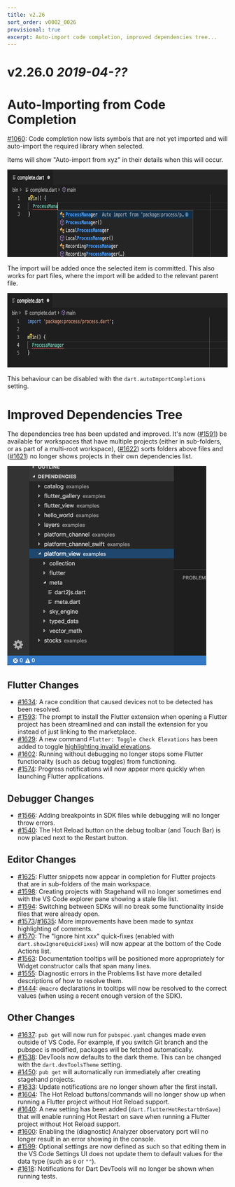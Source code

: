 ```yaml
---
title: v2.26
sort_order: v0002_0026
provisional: true
excerpt: Auto-import code completion, improved dependencies tree...
---
```


# v2.26.0 *2019-04-??*

# Auto-Importing from Code Completion

[#1060](https://github.com/Dart-Code/Dart-Code/issues/1060): Code completion now lists symbols that are not yet imported and will auto-import the required library when selected.

Items will show "Auto-import from xyz" in their details when this will occur.

<img src="/images/release_notes/v2.26/completion_1.png" width="700" height="200" />

The import will be added once the selected item is committed. This also works for part files, where the import will be added to the relevant parent file.

<img src="/images/release_notes/v2.26/completion_2.png" width="700" height="170" />

This behaviour can be disabled with the `dart.autoImportCompletions` setting.

# Improved Dependencies Tree

The dependencies tree has been updated and improved. It's now ([#1591](https://github.com/Dart-Code/Dart-Code/issues/1591)) be available for workspaces that have multiple projects (either in sub-folders, or as part of a multi-root workspace), ([#1622](https://github.com/Dart-Code/Dart-Code/issues/1622)) sorts folders above files and ([#1621](https://github.com/Dart-Code/Dart-Code/issues/1621)) no longer shows projects in their own dependencies list.

<img src="/images/release_notes/v2.26/dependencies.png" width="455" height="455" />

## Flutter Changes

- [#1634](https://github.com/Dart-Code/Dart-Code/issues/1634): A race condition that caused devices not to be detected has been resolved.
- [#1593](https://github.com/Dart-Code/Dart-Code/issues/1593): The prompt to install the Flutter extension when opening a Flutter project has been streamlined and can install the extension for you instead of just linking to the marketplace.
- [#1629](https://github.com/Dart-Code/Dart-Code/issues/1629): A new command `Flutter: Toggle Check Elevations` has been added to toggle [highlighting invalid elevations](https://github.com/flutter/flutter/pull/30215).
- [#1602](https://github.com/Dart-Code/Dart-Code/issues/1602): Running without debugging no longer stops some Flutter functionality (such as debug toggles) from functioning.
- [#1574](https://github.com/Dart-Code/Dart-Code/issues/1574): Progress notifications will now appear more quickly when launching Flutter applications.

## Debugger Changes

- [#1566](https://github.com/Dart-Code/Dart-Code/issues/1566): Adding breakpoints in SDK files while debugging will no longer throw errors.
- [#1540](https://github.com/Dart-Code/Dart-Code/issues/1540): The Hot Reload button on the debug toolbar (and Touch Bar) is now placed next to the Restart button.

## Editor Changes

- [#1625](https://github.com/Dart-Code/Dart-Code/issues/1625): Flutter snippets now appear in completion for Flutter projects that are in sub-folders of the main workspace.
- [#1598](https://github.com/Dart-Code/Dart-Code/issues/1598): Creating projects with Stagehand will no longer sometimes end with the VS Code explorer pane showing a stale file list.
- [#1594](https://github.com/Dart-Code/Dart-Code/issues/1594): Switching between SDKs will no break some functionality inside files that were already open.
- [#1573](https://github.com/Dart-Code/Dart-Code/issues/1573)/[#1635](https://github.com/Dart-Code/Dart-Code/issues/1635): More improvements have been made to syntax highlighting of comments.
- [#1570](https://github.com/Dart-Code/Dart-Code/issues/1570): The "Ignore hint xxx" quick-fixes (enabled with `dart.showIgnoreQuickFixes`) will now appear at the bottom of the Code Actions list.
- [#1563](https://github.com/Dart-Code/Dart-Code/issues/1563): Documentation tooltips will be positioned more appropriately for Widget constructor calls that span many lines.
- [#1555](https://github.com/Dart-Code/Dart-Code/issues/1555): Diagnostic errors in the Problems list have more detailed descriptions of how to resolve them.
- [#1444](https://github.com/Dart-Code/Dart-Code/issues/1444): `@macro` declarations in tooltips will now be resolved to the correct values (when using a recent enough version of the SDK).

## Other Changes

- [#1637](https://github.com/Dart-Code/Dart-Code/issues/1637): `pub get` will now run for `pubspec.yaml` changes made even outside of VS Code. For example, if you switch Git branch and the pubspec is modified, packages will be fetched automatically.
- [#1538](https://github.com/Dart-Code/Dart-Code/issues/1538): DevTools now defaults to the dark theme. This can be changed with the `dart.devToolsTheme` setting.
- [#1450](https://github.com/Dart-Code/Dart-Code/issues/1450): `pub get` will automatically run immediately after creating stagehand projects.
- [#1633](https://github.com/Dart-Code/Dart-Code/issues/1633): Update notifications are no longer shown after the first install.
- [#1604](https://github.com/Dart-Code/Dart-Code/issues/1604): The Hot Reload buttons/commands will no longer show up when running a Flutter project without Hot Reload support.
- [#1640](https://github.com/Dart-Code/Dart-Code/issues/1640): A new setting has been added (`dart.flutterHotRestartOnSave`) that will enable running Hot Restart on save when running a Flutter project without Hot Reload support.
- [#1600](https://github.com/Dart-Code/Dart-Code/issues/1600): Enabling the (diagnostic) Analyzer observatory port will no longer result in an error showing in the console.
- [#1599](https://github.com/Dart-Code/Dart-Code/issues/1599): Optional settings are now defined as such so that editing them in the VS Code Settings UI does not update them to default values for the data type (such as `0` or `""`).
- [#1618](https://github.com/Dart-Code/Dart-Code/issues/1618): Notifications for Dart DevTools will no longer be shown when running tests.
